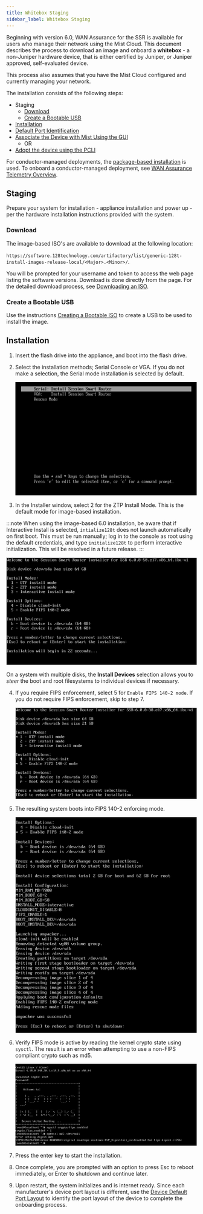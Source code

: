 ```yaml
---
title: Whitebox Staging
sidebar_label: Whitebox Staging
---
```


Beginning with version 6.0, WAN Assurance for the SSR is available for users who manage their network using the Mist Cloud. This document describes the process to download an image and onboard a **whitebox** - a non-Juniper hardware device, that is either certified by Juniper, or Juniper approved, self-evaluated device. 

This process also assumes that you have the Mist Cloud configured and currently managing your network. 

The installation consists of the following steps:
- Staging
	- [Download](#download)
	- [Create a Bootable USB](#create-a-bootable-usb)
- [Installation](#installation)
- [Default Port Identification](wan_onboarding_whitebox.md#device-default-port-identification)
- [Associate the Device with Mist Using the GUI](wan_onboarding_whitebox.md#associate-the-router-with-mist)
	- OR
- [Adopt the device using the PCLI](wan_onboarding_whitebox.md#adopt-the-router-from-the-ssr-pcli)

For conductor-managed deployments, the [package-based installation](intro_installation_bootable_media.md) is used. To onboard a conductor-managed deployment, see [WAN Assurance Telemetry Overview](wan_telemetry_overview.md).

## Staging

Prepare your system for installation - appliance installation and power up - per the hardware installation instructions provided with the system.

### Download 

The image-based ISO's are available to download at the following location:

`https://software.128technology.com/artifactory/list/generic-128t-install-images-release-local/<Major>.<Minor>/`. 

You will be prompted for your username and token to access the web page listing the software versions. Download is done directly from the page. For the detailed download process, see [Downloading an ISO](intro_downloading_iso.md#downloading-an-iso). 

### Create a Bootable USB

Use the instructions [Creating a Bootable ISO](intro_creating_bootable_usb.md) to create a USB to be used to install the image. 

## Installation 

1. Insert the flash drive into the appliance, and boot into the flash drive.
2. Select the installation methods; Serial Console or VGA. If you do not make a selection, the Serial mode installation is selected by default. 

	![Select Mode](/img/install_imagebased_1.png)

3. In the Installer window, select 2 for the ZTP Install Mode. This is the default mode for image-based installation.  

:::note
When using the image-based 6.0 installation, be aware that if Interactive Install is selected, `intialize128t` does not launch automatically on first boot. This must be run manually; log in to the console as root using the default credentials, and type `initialize128t` to perform interactive initialization. This will be resolved in a future release.
:::

![Select Install Mode](/img/install_imagebased_2.png)

On a system with multiple disks, the **Install Devices** selection allows you to _steer_ the boot and root filesystems to individual devices if necessary.

4. If you require FIPS enforcement, select 5 for `Enable FIPS 140-2 mode`. If you do not require FIPS enforcement, skip to step 7. 

	![Generated Menu](/img/60fips_install_1.png)

5. The resulting system boots into FIPS 140-2 enforcing mode. 

	![Boot](/img/60fips_install_2.png)

6. Verify FIPS mode is active by reading the kernel crypto state using `sysctl`. The result is an error when attempting to use a non-FIPS compliant crypto such as md5.
	
	![Error Message at bottom](/img/60fips_install_3.png)

7. Press the enter key to start the installation. 
8. Once complete, you are prompted with an option to press Esc to reboot immediately, or Enter to shutdown and continue later. 
9. Upon restart, the system initializes and is internet ready. Since each manufacturer's device port layout is different, use the [Device Default Port Layout](wan_onboarding_whitebox.md#device-default-port-identification) to identify the port layout of the device to complete the onboarding process.

